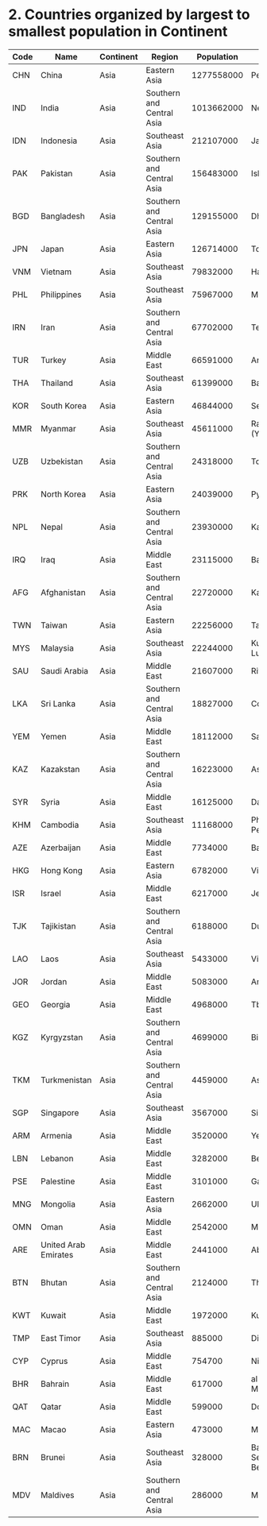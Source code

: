 # 2. Countries organized by largest to smallest population in Continent
| Code | Name | Continent | Region | Population | Capital |
| --- | --- | --- | --- | --- | --- |
| CHN | China | Asia | Eastern Asia | 1277558000 | Peking |
| IND | India | Asia | Southern and Central Asia | 1013662000 | New Delhi |
| IDN | Indonesia | Asia | Southeast Asia | 212107000 | Jakarta |
| PAK | Pakistan | Asia | Southern and Central Asia | 156483000 | Islamabad |
| BGD | Bangladesh | Asia | Southern and Central Asia | 129155000 | Dhaka |
| JPN | Japan | Asia | Eastern Asia | 126714000 | Tokyo |
| VNM | Vietnam | Asia | Southeast Asia | 79832000 | Hanoi |
| PHL | Philippines | Asia | Southeast Asia | 75967000 | Manila |
| IRN | Iran | Asia | Southern and Central Asia | 67702000 | Teheran |
| TUR | Turkey | Asia | Middle East | 66591000 | Ankara |
| THA | Thailand | Asia | Southeast Asia | 61399000 | Bangkok |
| KOR | South Korea | Asia | Eastern Asia | 46844000 | Seoul |
| MMR | Myanmar | Asia | Southeast Asia | 45611000 | Rangoon (Yangon) |
| UZB | Uzbekistan | Asia | Southern and Central Asia | 24318000 | Toskent |
| PRK | North Korea | Asia | Eastern Asia | 24039000 | Pyongyang |
| NPL | Nepal | Asia | Southern and Central Asia | 23930000 | Kathmandu |
| IRQ | Iraq | Asia | Middle East | 23115000 | Baghdad |
| AFG | Afghanistan | Asia | Southern and Central Asia | 22720000 | Kabul |
| TWN | Taiwan | Asia | Eastern Asia | 22256000 | Taipei |
| MYS | Malaysia | Asia | Southeast Asia | 22244000 | Kuala Lumpur |
| SAU | Saudi Arabia | Asia | Middle East | 21607000 | Riyadh |
| LKA | Sri Lanka | Asia | Southern and Central Asia | 18827000 | Colombo |
| YEM | Yemen | Asia | Middle East | 18112000 | Sanaa |
| KAZ | Kazakstan | Asia | Southern and Central Asia | 16223000 | Astana |
| SYR | Syria | Asia | Middle East | 16125000 | Damascus |
| KHM | Cambodia | Asia | Southeast Asia | 11168000 | Phnom Penh |
| AZE | Azerbaijan | Asia | Middle East | 7734000 | Baku |
| HKG | Hong Kong | Asia | Eastern Asia | 6782000 | Victoria |
| ISR | Israel | Asia | Middle East | 6217000 | Jerusalem |
| TJK | Tajikistan | Asia | Southern and Central Asia | 6188000 | Dushanbe |
| LAO | Laos | Asia | Southeast Asia | 5433000 | Vientiane |
| JOR | Jordan | Asia | Middle East | 5083000 | Amman |
| GEO | Georgia | Asia | Middle East | 4968000 | Tbilisi |
| KGZ | Kyrgyzstan | Asia | Southern and Central Asia | 4699000 | Bishkek |
| TKM | Turkmenistan | Asia | Southern and Central Asia | 4459000 | Ashgabat |
| SGP | Singapore | Asia | Southeast Asia | 3567000 | Singapore |
| ARM | Armenia | Asia | Middle East | 3520000 | Yerevan |
| LBN | Lebanon | Asia | Middle East | 3282000 | Beirut |
| PSE | Palestine | Asia | Middle East | 3101000 | Gaza |
| MNG | Mongolia | Asia | Eastern Asia | 2662000 | Ulan Bator |
| OMN | Oman | Asia | Middle East | 2542000 | Masqat |
| ARE | United Arab Emirates | Asia | Middle East | 2441000 | Abu Dhabi |
| BTN | Bhutan | Asia | Southern and Central Asia | 2124000 | Thimphu |
| KWT | Kuwait | Asia | Middle East | 1972000 | Kuwait |
| TMP | East Timor | Asia | Southeast Asia | 885000 | Dili |
| CYP | Cyprus | Asia | Middle East | 754700 | Nicosia |
| BHR | Bahrain | Asia | Middle East | 617000 | al-Manama |
| QAT | Qatar | Asia | Middle East | 599000 | Doha |
| MAC | Macao | Asia | Eastern Asia | 473000 | Macao |
| BRN | Brunei | Asia | Southeast Asia | 328000 | Bandar Seri Begawan |
| MDV | Maldives | Asia | Southern and Central Asia | 286000 | Male |
